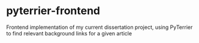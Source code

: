 # pyterrier-frontend
Frontend implementation of my current dissertation project, using PyTerrier to find relevant background links for a given article
